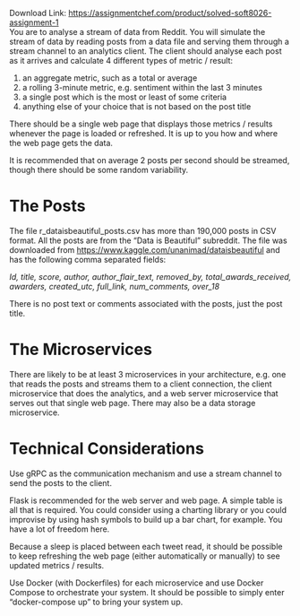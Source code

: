 Download Link: https://assignmentchef.com/product/solved-soft8026-assignment-1
<br>
You are to analyse a stream of data from Reddit. You will simulate the stream of data by reading posts from a data file and serving them through a stream channel to an analytics client. The client should analyse each post as it arrives and calculate 4 different types of metric / result:

<ol>

 <li>an aggregate metric, such as a total or average</li>

 <li>a rolling 3-minute metric, e.g. sentiment within the last 3 minutes</li>

 <li>a single post which is the most or least of some criteria</li>

 <li>anything else of your choice that is not based on the post title</li>

</ol>

There should be a single web page that displays those metrics / results whenever the page is loaded or refreshed. It is up to you how and where the web page gets the data.

It is recommended that on average 2 posts per second should be streamed, though there should be some random variability.




<h1>The Posts</h1>

The file r_dataisbeautiful_posts.csv has more than 190,000 posts in CSV format. All the posts are from the “Data is Beautiful” subreddit. The file was downloaded from <a href="https://www.kaggle.com/unanimad/dataisbeautiful">https://www.kaggle.com/unanimad/dataisbeautiful</a> and has the following comma separated fields:

<em>Id, title, score, author, author_flair_text, removed_by, total_awards_received, awarders, created_utc, full_link, num_comments, over_18</em>

There is no post text or comments associated with the posts, just the post title.

<h1></h1>

<h1>The Microservices</h1>

There are likely to be at least 3 microservices in your architecture, e.g. one that reads the posts and streams them to a client connection, the client microservice that does the analytics, and a web server microservice that serves out that single web page. There may also be a data storage microservice.

<h1>Technical Considerations</h1>

Use gRPC as the communication mechanism and use a stream channel to send the posts to the client.

Flask is recommended for the web server and web page. A simple table is all that is required. You could consider using a charting library or you could improvise by using hash symbols to build up a bar chart, for example. You have a lot of freedom here.

Because a sleep is placed between each tweet read, it should be possible to keep refreshing the web page (either automatically or manually) to see updated metrics / results.

Use Docker (with Dockerfiles) for each microservice and use Docker Compose to orchestrate your system. It should be possible to simply enter “docker-compose up” to bring your system up.